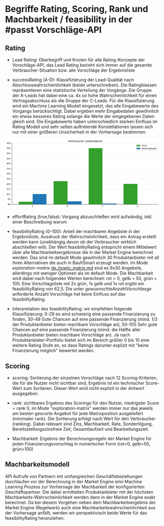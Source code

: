 # Begriffe Rating, Scoring, Rank und Machbarkeit / feasibility in der #passt Vorschläge-API

## Rating

- Lead Rating: Oberbegriff und Knoten für alle Rating-Konzepte der Vorschläge-API, das Lead Rating bezieht sich immer auf die gesamte Verbraucher-Situation bzw. alle Vorschläge der Ergebnisliste

- successRating (A-D): Klassifizierung der Lead-Qualität nach Abschlusswahrscheinlichkeit (beide unterschreiben). Die Ratingklassen repräsentieren eine statistische Verteilung der Vorgänge. Die Gruppe der A-Leads hat dabei eine ca. 4x so hohe Wahrscheinlichkeit für einen Vertragsabschluss als die Gruppe der C-Leads. Für die Klassifizierung wird ein Machine Learning Modell eingesetzt, das alle Eingabewerte des Vorgangs berücksichtigt. Dabei ergeben mehr Eingabedaten gewöhnlich ein etwas besseres Rating solange die Werte der eingegebenen Daten gleich sind. Die Eingabewerte haben unterschiedlich starken Einfluss im Rating Modell und sehr selten auftretende Konstellationen lassen sich nur mit einer größeren Unsicherheit in der Vorhersage bestimmen.

![Verteilung der Rating Klassen und Auftrittswahrscaheinlichkeit](./successrating.png)
  
- effortRating (true,false): Vorgang abzuschließen wird aufwändig, inkl. einer Beschreibung warum

- feasibilityRating (0-100): Anteil der machbaren Angebote in der Ergebnisliste, Ausdruck der Wahrscheinlichkeit, dass ein Antrag erstellt werden kann (unabhängig davon ob der Verbraucher wirklich abschließen will). Der Wert feasibilityRating entspricht einem Mittelwert über alle Machbarkeitsergebnisse die in der Market Engine berechnet werden. Das sind im default Mode gewöhnlich 30 Produktanbieter mit all ihren Alternativen die auch in BaufiSmart erzeugt werden. Im Mode _exploration-matrix_ [de_howto_matrix.md](de_howto_matrix.md) sind es 9x30 Angebote, allerdings mit weniger Optionen als im default Mode. Die Machbarkeit wird dabei nach folgenden Werten berechnet: rot = 0, gelb = 50, grün = 100. Eine Vorschlagsliste mit 2x grün, 1x gelb und 1x rot ergibt ein feasibilityRating von 62,5. Die unter _gewuenschteAnzahlVorschlaege_ anforderte Anzahl Vorschläge hat keine Einfluss auf das feasibilityRating.
- Interpretation des feasibilityRating: wir empfehlen folgende Klassifizierung: 0-29 es wird schwierig eine passende Finanzierung zu finden, 30-49 Gute Chancen auf eine passende Finanzierung (mind. 1/3 der Produktanbieter bieten machbare Vorschläge an), 50-100 Sehr gute Chancen auf eine passende Finanzierung (mind. die Hälfte aller Produktanbieter bieten machbare Vorschläge an). Je nach Produktanbieter-Portfolio bietet sich im Bereich grö0er 0 bis 10 eine weitere Rating Stufe an, so dass Ratings darunter explizit mit "keine Finanzierung möglich" bewertet werden.
  

## Scoring

- scoring: Sortierung der einzelnen Vorschläge nach 12 Scoring-Kriterien, die für die Nutzer nicht sichtbar sind, Ergebnis ist ein technischer Score-Wert zum Sortieren. Dieser Wert wird nicht explizit in der Antwort ausgegeben. 

- rank: sichtbares Ergebnis des Scorings für den Nutzer, niedrigster Score = rank 0, im Mode "exploration-matrix" werden immer nur das jeweils am besten gescorte Angebot für jede Matrixposition ausgeliefert (minimaler rank). Die Sortierung erfolgt nach Wert für den Verbraucher (ranking). Dabei relevant sind Zins, Machbarkeit, Rate, Sondertilgung, Bereitsstellungszinsfreie Zeit, Gesamtlaufzeit und Bearbeitungszeit.

- Machbarkeit: Ergebnis der Berechnungsregeln der Market Engine für jeden Finanzierungsvorschlag in numerischer Form (rot=0, gelb=50, grün=100)
  

## Machbarkeitsmodell

API Aufrufe von Partnern mit umfangreichen Geschäftsbeziehungen durchlaufen vor der Berechnung in der Market Engine einn Machine Learning Prozess zur Vorhersage der Machbarkeit der konfigurierten Geschäftspartner. Die dabei ermittelten Produktanbieter mit der höchsten Machbarkeits-Wahrscheinlichkeit werden dann in der Market Engine exakt berechnet. Da bei diesem Vorgehen neben dem Machbarkeitsergebnis der Market Engine (Regelwerk) auch eine Machbarkeitswahrscheinlichkeit aus der Vorhersage anfällt, werden wir perspektivisch beide Werte für das feasibilityRating heranziehen.
